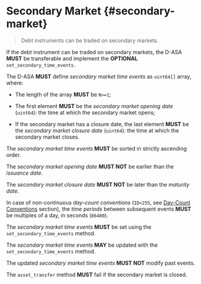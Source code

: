 # Secondary Market {#secondary-market}

> Debt instruments can be traded on secondary markets.

If the debt instrument can be traded on secondary markets, the D-ASA **MUST** be
transferable and implement the **OPTIONAL** `set_secondary_time_events`.

The D-ASA **MUST** define *secondary market time events* as `uint64[]` array, where:

- The length of the array **MUST** be `N>=1`;

- The first element **MUST** be the *secondary market opening date* (`uint64`):
the time at which the secondary market opens;

- If the secondary market has a closure date, the last element **MUST** be the
*secondary market closure date* (`uint64`): the time at which the secondary market
closes.

The *secondary market time events* **MUST** be sorted in strictly ascending order.

The *secondary market opening date* **MUST NOT** be earlier than the *issuance date*.

The *secondary market closure date* **MUST NOT** be later than the *maturity date*.

In case of non-continuous *day-count conventions* (`ID<255`, see [Day-Count Conventions](./day-count-convention.md)
section), the *time periods* between subsequent events **MUST** be multiples of a
day, in seconds (`86400`).

The *secondary market time events* **MUST** be set using the `set_secondary_time_events`
method.

The *secondary market time events* **MAY** be updated with the `set_secondary_time_events`
method.

The updated *secondary market time events* **MUST NOT** modify past events.

The `asset_transfer` method **MUST** fail if the secondary market is closed.
